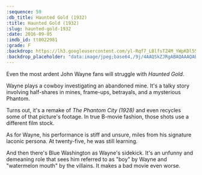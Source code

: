 ```yaml
---
:sequence: 59
:db_title: Haunted Gold (1932)
:title: Haunted Gold (1932)
:slug: haunted-gold-1932
:date: 2016-09-05
:imdb_id: tt0022981
:grade: F
:backdrop: https://lh3.googleusercontent.com/yl-Rqf7_LBlfsTZ4M_YWpKDl55lGDGKRlJnBs90OWN9L8dgRIaHZZ2mb8ZUjBMSTjWUiOgheTMoD=w1000-l75-rj
:backdrop_placeholder: "data:image/jpeg;base64,/9j/4AAQSkZJRgABAQAAAQABAAD/2wCEACgcHiMeGSgjISMtKygwPGRBPDc3PHtYXUlkkYCZlo+AjIqgtObDoKrarYqMyP/L2u71////m8H////6/+b9//gBKy0tMCkwajU1auyZgJns7Ozs7Ozs7Ozs7Ozs7Ozs7Ozs7Ozs7Ozs7Ozs7Ozs7Ozs7Ozs7Ozs7Ozs7Ozs7Ozs7P/AABEIAAsAFAMBIgACEQEDEQH/xAAXAAADAQAAAAAAAAAAAAAAAAAAAQMC/8QAIRAAAgIBAwUBAAAAAAAAAAAAAQIAEQMiMVEhQWFx0QT/xAAUAQEAAAAAAAAAAAAAAAAAAAAA/8QAFBEBAAAAAAAAAAAAAAAAAAAAAP/aAAwDAQACEQMRAD8A1hUZEcM2o2B4k7yisfA7e41052rptKfr3J4+QFjdlWjYPBhIISqADaoQP//Z"
---
```

Even the most ardent John Wayne fans will struggle with _Haunted Gold_.

Wayne plays a cowboy investigating an abandoned mine. It's a talky story involving half-shares in mines, frame-ups, betrayals, and a mysterious Phantom.

Turns out, it's a remake of _The Phantom City (1928)_ and even recycles some of that picture's footage. In true B-movie fashion, those shots use a different film stock.

As for Wayne, his performance is stiff and unsure, miles from his signature laconic persona.  At twenty-five, he was still learning.

And then there's Blue Washington as Wayne's sidekick. It's an unfunny and demeaning role that sees him referred to as "boy" by Wayne and "watermelon mouth" by the villains. It makes a bad movie even worse.